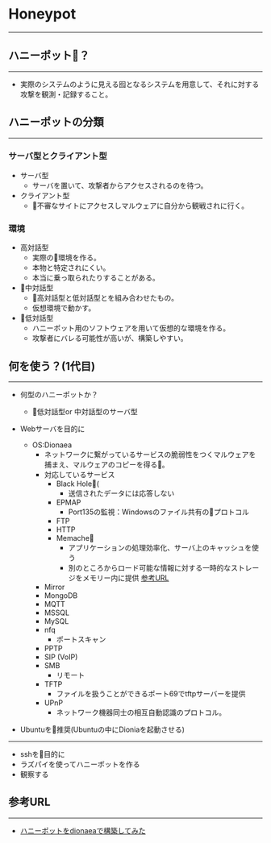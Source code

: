 # Honeypot

----

## ハニーポット？

----

- 実際のシステムのように見える囮となるシステムを用意して、それに対する攻撃を観測・記録すること。

## ハニーポットの分類

----

### サーバ型とクライアント型

- サーバ型
  - サーバを置いて、攻撃者からアクセスされるのを待つ。
- クライアント型
  - 不審なサイトにアクセスしマルウェアに自分から観戦されに行く。

### 環境

- 高対話型
  - 実際の環境を作る。
  - 本物と特定されにくい。
  - 本当に乗っ取られたりすることがある。
- 中対話型
  - 高対話型と低対話型とを組み合わせたもの。
  - 仮想環境で動かす。
- 低対話型
  - ハニーポット用のソフトウェアを用いて仮想的な環境を作る。
  - 攻撃者にバレる可能性が高いが、構築しやすい。

## 何を使う？(1代目)

----

- 何型のハニーポットか？
  - 低対話型or 中対話型のサーバ型

- Webサーバを目的に
  - OS:Dionaea
    - ネットワークに繋がっているサービスの脆弱性をつくマルウェアを捕まえ、マルウェアのコピーを得る。
    - 対応しているサービス
      - Black Hole(
        - 送信されたデータには応答しない
      - EPMAP
        - Port135の監視：Windowsのファイル共有のプロトコル
      - FTP
      - HTTP
      - Memache
        - アプリケーションの処理効率化、サーバ上のキャッシュを使う
        - 別のところからロード可能な情報に対する一時的なストレージをメモリー内に提供
      [参考URL](https://www.ibm.com/developerworks/jp/opensource/library/os-memcached/index.html)
    - Mirror
    - MongoDB
    - MQTT
    - MSSQL
    - MySQL
    - nfq
      - ポートスキャン
    - PPTP
    - SIP (VoIP)
    - SMB
      - リモート
    - TFTP
      - ファイルを扱うことができるポート69でtftpサーバーを提供
    - UPnP
      - ネットワーク機器同士の相互自動認識のプロトコル。
- Ubuntuを推奨(Ubuntuの中にDioniaを起動させる)

----

- sshを目的に
- ラズパイを使ってハニーポットを作る
- 観察する

## 参考URL

----

- [ハニーポットをdionaeaで構築してみた](https://qiita.com/k-onishi/items/600b14f5bc25a2418945)